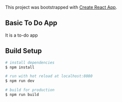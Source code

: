 This project was bootstrapped with [Create React App](https://github.com/facebook/create-react-app).

## Basic To Do App

It is a to-do app

## Build Setup
``` bash
# install dependencies
$ npm install 

# run with hot reload at localhost:8080
$ npm run dev

# build for production
$ npm run build

```